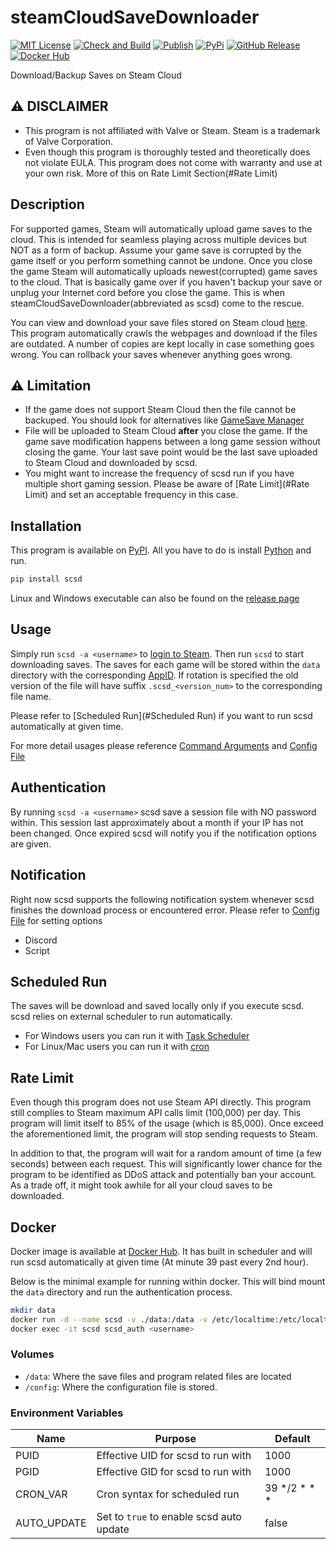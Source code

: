 # steamCloudSaveDownloader
[![MIT License](https://img.shields.io/badge/license-MIT-blue.svg)](LICENSE) [![Check and Build](https://github.com/pyscsd/steamCloudSaveDownloader/actions/workflows/check-test-build.yml/badge.svg)](https://github.com/pyscsd/steamCloudSaveDownloader/actions/workflows/check-test-build.yml/) [![Publish](https://github.com/pyscsd/steamCloudSaveDownloader/actions/workflows/publish.yml/badge.svg)](https://github.com/pyscsd/steamCloudSaveDownloader/actions/workflows/publish.yml/) [![PyPi](https://img.shields.io/pypi/v/scsd)](https://pypi.org/project/scsd/) [![GitHub Release](https://img.shields.io/github/v/release/pyscsd/steamCloudSaveDownloader)](https://github.com/pyscsd/steamCloudSaveDownloader/releases) [![Docker Hub](https://img.shields.io/docker/v/hhhhojeihsu/scsd?logo=docker&color=328fa8)](https://hub.docker.com/r/hhhhojeihsu/scsd)

Download/Backup Saves on Steam Cloud

## :warning: DISCLAIMER
- This program is not affiliated with Valve or Steam. Steam is a trademark of Valve Corporation.
- Even though this program is thoroughly tested and theoretically does not violate EULA. This program does not come with warranty and use at your own risk. More of this on Rate Limit Section(#Rate Limit)

## Description
For supported games, Steam will automatically upload game saves to the cloud. This is intended for seamless playing across multiple devices but NOT as a form of backup. Assume your game save is corrupted by the game itself or you perform something cannot be undone. Once you close the game Steam will automatically uploads newest(corrupted) game saves to the cloud. That is basically game over if you haven't backup your save or unplug your Internet cord before you close the game. This is when steamCloudSaveDownloader(abbreviated as scsd) come to the rescue.

You can view and download your save files stored on Steam cloud [here](https://store.steampowered.com/account/remotestorage). This program automatically crawls the webpages and download if the files are outdated. A number of copies are kept locally in case something goes wrong. You can rollback your saves whenever anything goes wrong.

## :warning: Limitation
- If the game does not support Steam Cloud then the file cannot be backuped. You should look for alternatives like [GameSave Manager](https://www.gamesave-manager.com/)
- File will be uploaded to Steam Cloud **after** you close the game. If the game save modification happens between a long game session without closing the game. Your last save point would be the last save uploaded to Steam Cloud and downloaded by scsd.
- You might want to increase the frequency of scsd run if you have multiple short gaming session. Please be aware of [Rate Limit](#Rate Limit) and set an acceptable frequency in this case.

## Installation
This program is available on [PyPI](https://pypi.org/project/scsd/). All you have to do is install [Python](https://www.python.org/downloads/) and run.

```sh
pip install scsd
```

Linux and Windows executable can also be found on the [release page](https://github.com/pyscsd/steamCloudSaveDownloader/releases)

## Usage
Simply run `scsd -a <username>` to [login to Steam](#Authentication). Then run `scsd` to start downloading saves. The saves for each game will be stored within the `data` directory with the corresponding [AppID](https://steamdb.info/apps/). If rotation is specified the old version of the file will have suffix `.scsd_<version_num>` to the corresponding file name.

Please refer to [Scheduled Run](#Scheduled Run) if you want to run scsd automatically at given time.

For more detail usages please reference [Command Arguments](https://github.com/pyscsd/steamCloudSaveDownloader/wiki/Command-Arguments) and [Config File](https://github.com/pyscsd/steamCloudSaveDownloader/wiki/Config-File)

## Authentication
By running `scsd -a <username>` scsd save a session file with NO password within. This session last approximately about a month if your IP has not been changed. Once expired scsd will notify you if the notification options are given.

## Notification
Right now scsd supports the following notification system whenever scsd finishes the download process or encountered error. Please refer to [Config File](https://github.com/pyscsd/steamCloudSaveDownloader/wiki/Config-File) for setting options
- Discord
- Script

## Scheduled Run
The saves will be download and saved locally only if you execute scsd. scsd relies on external scheduler to run automatically.

- For Windows users you can run it with [Task Scheduler](https://github.com/pyscsd/steamCloudSaveDownloader/wiki/Windows-Task-Scheduler)
- For Linux/Mac users you can run it with [cron](https://wiki.archlinux.org/title/cron)

## Rate Limit
Even though this program does not use Steam API directly. This program still complies to Steam maximum API calls limit (100,000) per day. This program will limit itself to 85% of the usage (which is 85,000). Once exceed the aforementioned limit, the program will stop sending requests to Steam.

In addition to that, the program will wait for a random amount of time (a few seconds) between each request. This will significantly lower chance for the program to be identified as DDoS attack and potentially ban your account. As a trade off, it might took awhile for all your cloud saves to be downloaded.

## Docker
Docker image is available at [Docker Hub](https://hub.docker.com/r/hhhhojeihsu/scsd). It has built in scheduler and will run scsd automatically at given time (At minute 39 past every 2nd hour).

Below is the minimal example for running within docker. This will bind mount the `data` directory and run the authentication process.

```sh
mkdir data
docker run -d --name scsd -v ./data:/data -v /etc/localtime:/etc/localtime:ro hhhhojeihsu/scsd:latest
docker exec -it scsd scsd_auth <username>
```

### Volumes
- `/data`: Where the save files and program related files are located
- `/config`: Where the configuration file is stored.

### Environment Variables
|Name        |Purpose|Default|
|------------|-------|-------|
|PUID        |Effective UID for scsd to run with|1000|
|PGID        |Effective GID for scsd to run with|1000|
|CRON_VAR    |Cron syntax for scheduled run|39 */2 * * *|
|AUTO_UPDATE |Set to `true` to enable scsd auto update|false|
